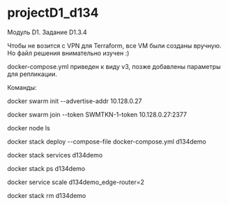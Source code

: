 # projectD1_d134
Модуль D1. Задание D1.3.4

Чтобы не возится с VPN для Terraform, все VM были созданы вручную. Но файл решения внимательно изучен :)

docker-compose.yml приведен к виду v3, позже добавлены параметры для репликации.


Команды:

docker swarm init --advertise-addr 10.128.0.27 

docker swarm join --token SWMTKN-1-token 10.128.0.27:2377

docker node ls

docker stack deploy --compose-file docker-compose.yml d134demo

docker stack services d134demo

docker stack ps d134demo

docker service scale d134demo_edge-router=2

docker stack rm d134demo


